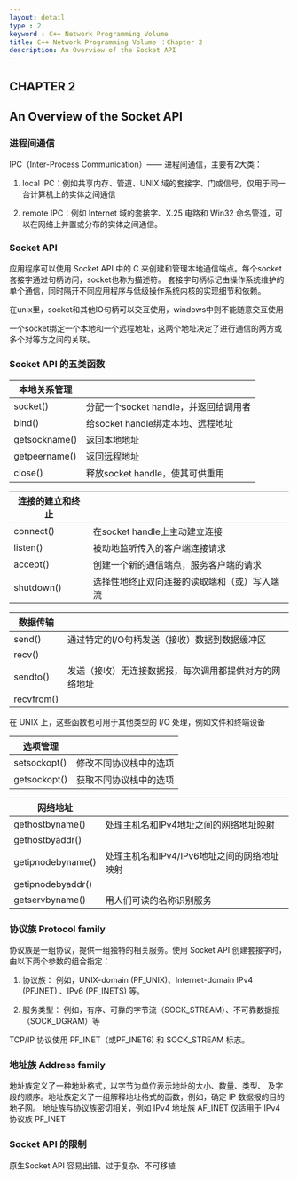 ```yaml
---
layout: detail
type : 2
keyword : C++ Network Programming Volume
title: C++ Network Programming Volume ：Chapter 2
description: An Overview of the Socket API
---
```


## CHAPTER 2
## An Overview of the Socket API

### 进程间通信

IPC（Inter-Process Communication）—— 进程间通信，主要有2大类：
1. local IPC：例如共享内存、管道、UNIX 域的套接字、门或信号，仅用于同一台计算机上的实体之间通信

2. remote IPC：例如 Internet 域的套接字、X.25 电路和 Win32 命名管道，可以在网络上并置或分布的实体之间通信。

### Socket API

应用程序可以使用 Socket API 中的 C 来创建和管理本地通信端点。每个socket套接字通过句柄访问，socket也称为描述符。
套接字句柄标记由操作系统维护的单个通信，同时隔开不同应用程序与低级操作系统内核的实现细节和依赖。

在unix里，socket和其他IO句柄可以交互使用，windows中则不能随意交互使用

一个socket绑定一个本地和一个远程地址，这两个地址决定了进行通信的两方或多个对等方之间的关联。

### Socket API 的五类函数

| 本地关系管理         |                                    |   
|--------------------|:------------------------------------|
|socket()            |分配一个socket handle，并返回给调用者    |
|bind()              |给socket handle绑定本地、远程地址       |           
|getsockname()       |返回本地地址                           |          
|getpeername()       |返回远程地址                           |
|close()             |释放socket handle，使其可供重用         |

| 连接的建立和终止      |                                    |
|--------------------|:------------------------------------|
|connect()           |在socket handle上主动建立连接          |             
|listen()            |被动地监听传入的客户端连接请求            |
|accept()            |创建一个新的通信端点，服务客户端的请求     |
|shutdown()          |选择性地终止双向连接的读取端和（或）写入端流|

| 数据传输            |                                      |
|--------------------|:--------------------------------------|
|send()              |通过特定的I/O句柄发送（接收）数据到数据缓冲区|
|recv()              |                                      |    
|sendto()            |发送（接收）无连接数据报，每次调用都提供对方的网络地址|
|recvfrom()          |                                      |

在 UNIX 上，这些函数也可用于其他类型的 I/O 处理，例如文件和终端设备

| 选项管理             |                                      |
|--------------------|:--------------------------------------|
|setsockopt()        |修改不同协议栈中的选项                    |
|getsockopt()        |获取不同协议栈中的选项                    |

| 网络地址             |                                    |
|--------------------|:------------------------------------|
|gethostbyname()     |处理主机名和IPv4地址之间的网络地址映射     |
|gethostbyaddr()     |                                     | 
|getipnodebyname()   |处理主机名和IPv4/IPv6地址之间的网络地址映射|
|getipnodebyaddr()   |                                     | 
|getservbyname()     |用人们可读的名称识别服务                 |


### 协议族 Protocol family

协议族是一组协议，提供一组独特的相关服务。使用 Socket API 创建套接字时，由以下两个参数的组合指定：

1. 协议族： 
例如，UNIX-domain (PF_UNIX)、Internet-domain IPv4 (PFJNET) 、IPv6 (PF_INETS) 等。

2. 服务类型：
例如，有序、可靠的字节流（SOCK_STREAM）、不可靠数据报（SOCK_DGRAM）等

TCP/IP 协议使用 PF_INET（或PF_INET6) 和 SOCK_STREAM 标志。

### 地址族 Address family

地址族定义了一种地址格式，以字节为单位表示地址的大小、数量、类型、
及字段的顺序。地址族定义了一组解释地址格式的函数，例如，确定
IP 数据报的目的地子网。 地址族与协议族密切相关，例如 IPv4 地址族 AF_INET 仅适用于 IPv4 协议族 PF_INET

### Socket API 的限制

原生Socket API 容易出错、过于复杂、不可移植


